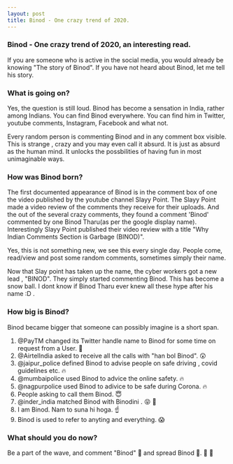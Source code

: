 ```yaml
---
layout: post
title: Binod - One crazy trend of 2020.
---
```


### Binod - One crazy trend of 2020, an interesting read.
If you are someone who is active in the social media, you would already be knowing "The story of Binod".
If you have not heard about Binod, let me tell his story.

### What is going on?
Yes, the question is still loud. Binod has become a sensation in India, rather among Indians. You can find Binod everywhere. You can find him in Twitter, youtube comments, Instagram, Facebook and what not. 

Every random person is commenting Binod and in any comment box visible. This is strange , crazy and you may even call it absurd. It is just as absurd as the human mind. It unlocks the possbilities of having fun in most unimaginable ways.

### How was Binod born?
The first documented appearance of Binod is in the comment box of one the video published by the youtube channel Slayy Point.
The Slayy Point made a video review of the comments they receive for their uploads. And the out of the several crazy comments, they found a comment 'Binod' commented by one Binod Tharu(as per the google display name).
Interestingly Slayy Point published their video review with a title "Why Indian Comments Section is Garbage (BINOD)".

Yes, this is not something new, we see this every single day. People come, read/view and post some random comments, sometimes simply their name.

Now that Slay point has taken up the name, the cyber workers got a new lead , "BINOD".
They simply started commenting Binod. This has become a snow ball. I dont know if Binod Tharu ever knew all these hype after his name :D .

### How big is Binod?

Binod became bigger that someone can possibly imagine is a short span.
1. @PayTM changed its Twitter handle name  to Binod for some time on request from a User. :information_desk_person:
2. @AirtelIndia asked to receive all the calls with "han bol Binod". :astonished:
3. @jaipur_police defined Binod to advise people on safe driving , covid guidelines etc. :fire:
4. @mumbaipolice used Binod to 	advice the online safety. :fire:
5. @nagpurpolice used Binod to adivice to be safe during Corona. :fire:
6. People asking to call them Binod. :innocent:
7. @inder_india matched Binod with Binodini . :stuck_out_tongue_closed_eyes: :couplekiss:
8. I am Binod. Nam to suna hi hoga. :point_up:
9. Binod is used to refer to anyting and everything. :scream:

### What should you do now?
Be a part of the wave, and comment "Binod" :thought_balloon: and spread Binod :heartbeat:. :raised_hands: :muscle:



